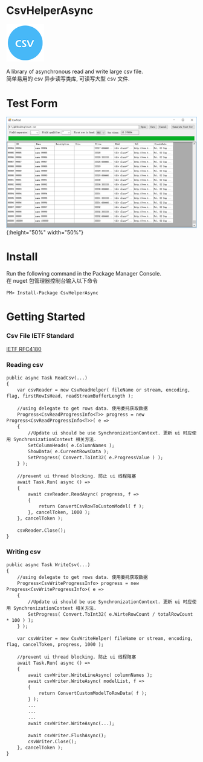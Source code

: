 # CsvHelperAsync
![图标](https://raw.githubusercontent.com/jgh004/CsvHelperAsync/master/SolutionItems/logo.png)

  A library of asynchronous read and write large csv file.  
  简单易用的 csv 异步读写类库, 可读写大型 csv 文件. 

# Test Form
![实现效果](https://raw.githubusercontent.com/jgh004/CsvHelperAsync/master/SolutionItems/test.png){:height="50%" width="50%"}

# Install

Run the following command in the Package Manager Console.  
在 nuget 包管理器控制台输入以下命令

    PM> Install-Package CsvHelperAsync

# Getting Started

### Csv File IETF Standard
[IETF RFC4180](https://tools.ietf.org/html/rfc4180)

### Reading csv
    public async Task ReadCsv(...)
    {
        var csvReader = new CsvReadHelper( fileName or stream, encoding, flag, firstRowIsHead, readStreamBufferLength );
        
        //using delegate to get rows data. 使用委托获取数据
        Progress<CsvReadProgressInfo<T>> progress = new Progress<CsvReadProgressInfo<T>>( e =>
        {
            //Update ui should be use SynchronizationContext. 更新 ui 时应使用 SynchronizationContext 相关方法.
            SetColumnHeads( e.ColumnNames );
            ShowData( e.CurrentRowsData );
            SetProgress( Convert.ToInt32( e.ProgressValue ) );
        } );
        
        //prevent ui thread blocking. 防止 ui 线程阻塞
        await Task.Run( async () =>
        {
            await csvReader.ReadAsync( progress, f =>
            {
                return ConvertCsvRowToCustomModel( f );
            }, cancelToken, 1000 );
        }, cancelToken );
        
        csvReader.Close();
    }
    
### Writing csv
    public async Task WriteCsv(...)
    {
        //using delegate to get rows data. 使用委托获取数据
        Progress<CsvWriteProgressInfo> progress = new Progress<CsvWriteProgressInfo>( e =>
        {
            //Update ui should be use SynchronizationContext. 更新 ui 时应使用 SynchronizationContext 相关方法.
            SetProgress( Convert.ToInt32( e.WirteRowCount / totalRowCount * 100 ) );
        } );
        
        var csvWriter = new CsvWriteHelper( fileName or stream, encoding, flag, cancelToken, progress, 1000 );
        
        //prevent ui thread blocking. 防止 ui 线程阻塞
        await Task.Run( async () =>
        {
            await csvWriter.WriteLineAsync( columnNames );
            await csvWriter.WriteAsync( modelList, f =>
            {
                return ConvertCustomModelToRowData( f );
            } );
            ...
            ...
            ...
            await csvWriter.WriteAsync(...);

            await csvWriter.FlushAsync();
            csvWriter.Close();
        }, cancelToken );
    }

